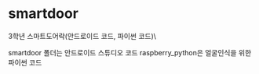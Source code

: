 # smartdoor
3학년 스마트도어락(안드로이드 코드, 파이썬 코드)\

smartdoor 폴더는 안드로이드 스튜디오 코드
raspberry_python은 얼굴인식을 위한 파이썬 코드
